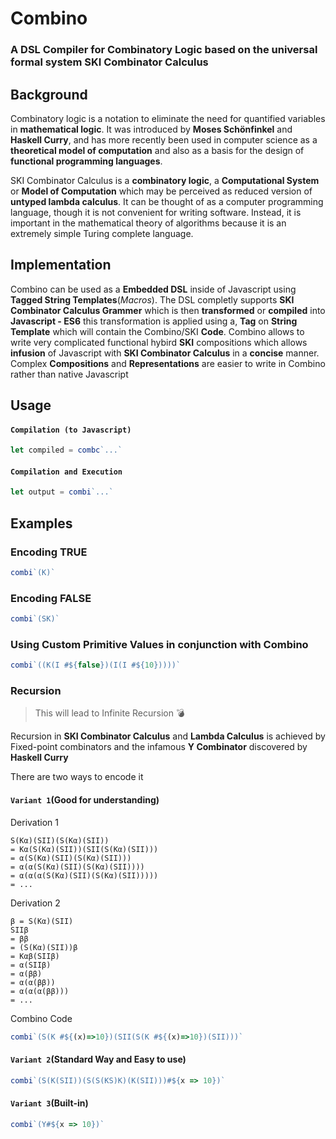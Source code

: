 # Combino
### A DSL Compiler for Combinatory Logic based on the universal formal system SKI Combinator Calculus

## Background
Combinatory logic is a notation to eliminate the need for quantified variables in **mathematical logic**. It was introduced by **Moses Schönfinkel** and **Haskell Curry**, and has more recently been used in computer science as a **theoretical model of computation** and also as a basis for the design of **functional programming languages**.

SKI Combinator Calculus is a **combinatory logic**, a **Computational System** or **Model of Computation** which may be perceived as reduced version of **untyped lambda calculus**. It can be thought of as a computer programming language, though it is not convenient for writing software. Instead, it is important in the mathematical theory of algorithms because it is an extremely simple Turing complete language.

## Implementation
Combino can be used as a **Embedded DSL** inside of Javascript using **Tagged String Templates**(*Macros*). The DSL completly supports **SKI Combinator Calculus Grammer** which is then **transformed** or **compiled** into **Javascript - ES6** this transformation is applied using a, **Tag** on **String Template** which will contain the Combino/SKI **Code**. Combino allows to write very complicated functional hybird **SKI** compositions which allows **infusion** of Javascript with **SKI Combinator Calculus** in a **concise** manner. Complex **Compositions** and **Representations** are easier to write in Combino rather than native Javascript

## Usage

#### `Compilation (to Javascript)`
```javascript
let compiled = combc`...`
```

#### `Compilation and Execution`
```javascript
let output = combi`...`
```

## Examples
### Encoding TRUE
```javascript
combi`(K)`
```

### Encoding FALSE
```javascript
combi`(SK)`
```

### Using Custom Primitive Values in conjunction with Combino
```javascript
combi`((K(I #${false})(I(I #${10}))))`
```
### Recursion
> This will lead to Infinite Recursion 💣

Recursion in **SKI Combinator Calculus** and **Lambda Calculus** is achieved by Fixed-point combinators and
the infamous **Y Combinator** discovered by **Haskell Curry** 

There are two ways to encode it

#### `Variant 1`(Good for understanding)

Derivation 1
```
S(Kα)(SII)(S(Kα)(SII))
= Kα(S(Kα)(SII))(SII(S(Kα)(SII)))
= α(S(Kα)(SII)(S(Kα)(SII)))
= α(α(S(Kα)(SII)(S(Kα)(SII))))
= α(α(α(S(Kα)(SII)(S(Kα)(SII)))))
= ...
```

Derivation 2
```
β = S(Kα)(SII)
SIIβ 
= ββ
= (S(Kα)(SII))β 
= Kαβ(SIIβ) 
= α(SIIβ) 
= α(ββ)
= α(α(ββ))
= α(α(α(ββ)))
= ...
```

Combino Code
```javascript
combi`(S(K #${(x)=>10})(SII(S(K #${(x)=>10})(SII)))`
```

#### `Variant 2`(Standard Way and Easy to use)
```javascript
combi`(S(K(SII))(S(S(KS)K)(K(SII)))#${x => 10})`
```


#### `Variant 3`(Built-in)
```javascript
combi`(Y#${x => 10})`
```
